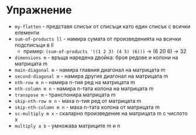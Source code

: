 # Упражнение

- `my-flatten` - представя списък от списъци като един списък с всички елементи
- `sum-of-products ll` - намира сумата от произведенията на всички подсписъци в ll
  - пример: `(sum-of-products '((1 2 3) (4 5) (6)))` -> (6 20 6) -> 32 
- `dimensions m` - връща наредена двойка: броя редове и колони на матрицата m
- `main-diagonal m` - намира главния диагонал на матрицата m
- `second-diagonal m` - намира другия диагонал на матрицата m
- `nth-row m n` - намира n-тия ред на матрицата m
- `nth-column m n` - намира n-тата колона на матрицата m
- `transpose m` - транспонира матрицата m
- `skip-nth-row m n` - маха n-тия ред от матрицата m
- `skip-nth-column m n` - маха n-тата колона от матрицата m
- `sc-multiply m x` - скаларно произведение на матрицата m с числото x
- `multiply a b` - умножава матриците m и n
